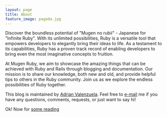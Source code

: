 ```yaml
---
layout: page
title: About
feature_image: pagoda.jpg
---
```


Discover the boundless potential of "Mugen no rubii" - Japanese for "Infinite Ruby". With its unlimited possibilities, Ruby is a versatile tool that empowers developers to elegantly bring their ideas to life. As a testament to its capabilities, Ruby has a proven track record of enabling developers to bring even the most imaginative concepts to fruition.

At Mugen Ruby, we aim to showcase the amazing things that can be achieved with Ruby and Rails through blogging and documentation. Our mission is to share our knowledge, both new and old, and provide helpful tips to others in the Ruby community. Join us as we explore the endless possibilities of Ruby together.

This blog is maintained by <a href="https://adrianvalenz.com" target="_blank" class="text-red-500 font-medium">Adrian Valenzuela</a>. Feel free to <a href="mailto:adriavalenz.web@gmail.com?subject=<your subject> : from MugenRuby.com" onclick="window.fathom.trackGoal('UT9FOLPZ', 0);" class="text-red-500 font-medium">e-mail</a> me if you have any questions, comments, requests, or just want to say hi!

Ok! Now for <a href="https://mugenruby.com" class="text-red-500 font-medium">some reading</a>
